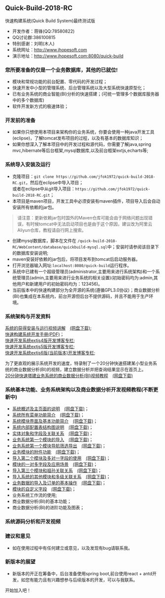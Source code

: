 ## Quick-Build-2018-RC

快速构建系统(Quick Build System)最终测试版

* 开发作者：蒋锋(QQ:78580822)
* QQ讨论群:386100815
* 特别感谢：刘明(木人)
* 系统网址：<http://www.jhopesoft.com>
* 演示地址：<http://www.jhopesoft.com:8080/quick-build>

### 您所要准备的仅是一个业务数据库，其他的已就位!
* 模块和常规功能的前台配置、零代码的开发过程；<br/>
* 快速开发中小型的管理系统、后台管理系统以及大型系统快速原型化；<br/>
* 已有业务系统的商业智能(BI)分析的快速搭建；(可统一管理多个数据库服务器中的多个数据库)<br/>
* 软件开发新方式的极速体验；

### 开发前的准备
* 如果你只想使用本项目来架构你的业务系统，你要会使用一种java开发工具(eclipse)，了解tomcat发布项目的过程，以及有基本的数据库知识；
* 如果你想深入了解本项目中的开发过程和源代码，你需要了解java,spring mvc,hibernate等后台框架,mysql数据库,以及前台框架extjs,echarts等;

### 系统导入安装及运行
* 克隆项目：`git clone https://github.com/jfok1972/quick-build-2018-RC.git`，然后在eclipse中导入项目；<br/>或者在eclipse中从git导入项目：`https://github.com/jfok1972/quick-build-2018-RC.git`；
* 本项目是maven项目，开发工具中必须安装有maven插件，项目导入后会自动安装所有依赖的jar包。

> 请注意：更新依赖jar包时国外的Maven仓库可能会由于网络问题出现错误，有时候tomcat中无法启动项目也是由于这个原因，建议改为阿里云Aliyun仓库，教程请自行网上搜索。

* 创建mysql数据库，脚本在文件在 `/quick-build-2018-RC/WebContent/database/quickbuild-mysql.sql`中；安装时请参阅该目录下的数据库安装说明;
* maven安装好依赖的jar包后，将项目发布到tomcat后启动服务器。
* 打开浏览器输入网址:`localhost:8080/quick-build`运行程序。
* 系统中已建有一个超级管理员(administrator,主要用来进行系统架构)和一个系统管理员(admin,主要用来进行业务系统的相关设置)(初始密码均为:admin,其他用户和新建用户的初始密码均为：123456)。
* 当前版本中的快速构建部分为全开源的系统(遵循GPL3.0协议)；商业数据分析(BI)也集成在本系统内，前台开源但后台不提供源码，并且不能用于生产环境。

### 系统架构与开发资料

[系统的获得安装与运行视频讲解](https://v.youku.com/v_show/id_XMzg2MzUzMDQwNA==.html?spm=a2h0j.11185381.listitem_page1.5~A&&f=51517157)　[(网盘下载)](https://pan.baidu.com/s/1NbQnU3oqyYXuPIeza_MCdQ);<br/>
[快速构建系统开发手册(PDF)](http://www.jhopesoft.com/快速构建系统开发手册.pdf)；<br/>
[快速开发系统extjs4版开发博客专栏](https://blog.csdn.net/column/details/jfok1972-design.html);<br/>
[快速开发系统extjs5版开发博客专栏](https://blog.csdn.net/column/details/extjs5.html);<br/>
[快速开发系统extjs6版(当前版本)开发博客专栏](https://blog.csdn.net/column/details/cfcmms.html);

为了更直观的展示系统开发的速度，特录制了一个20分钟快速搭建某小型业务系统的商业数据分析(BI)的视频，建立数据分析并把查询结果显示在首页上。<br/>
[20分钟快速塔建业务系统的商业数据分析(BI)视频教程](https://v.youku.com/v_show/id_XMzg2MzUzOTg0NA==.html?spm=a2hzp.8253876.0.0&f=51517157)　[(网盘下载)](https://pan.baidu.com/s/1abcc3tLzxTvwJHIcv19Y5w)

### 系统基本功能、业务系统架构以及商业数据分析开发视频教程(不断更新中)

* [系统概述及主页面的说明](https://v.youku.com/v_show/id_XMzg2MzU0MzczMg==.html?spm=a2hzp.8253876.0.0&f=51517157)　[(网盘下载)](https://pan.baidu.com/s/1cjTlvmTRs92QYgEeSH_pjA)；
* [系统所有菜单功能简介](https://v.youku.com/v_show/id_XMzg2MzU0NzMyMA==.html?spm=a2hzp.8253876.0.0&f=51517157)　[(网盘下载)](https://pan.baidu.com/s/1wNqD4tgZlV-174MBxckS7A)；
* [系统模块界面及基本功能简介](https://v.youku.com/v_show/id_XMzg2MzU1MTIwNA==.html?spm=a2h0j.11185381.listitem_page1.5!5~A&&f=51517157)　[(网盘下载)](https://pan.baidu.com/s/1Eh86rew4VHbickXOhkGUGQ)；
* [系统内部配置表结构图说明](https://v.youku.com/v_show/id_XMzg2MzU1NzMwNA==.html?spm=a2h0j.11185381.listitem_page1.5!6~A&&f=51517157)　[(网盘下载)](https://pan.baidu.com/s/1fc_EX5OqZsox4CsApNOVnw)；
* [实体对象和字段及关联关系](http://v.youku.com/v_show/id_XMzg2NDI3NTQyMA==.html?f=51517157)　[(网盘下载)](https://pan.baidu.com/s/1qumypRjiLgPiiCI2bS9ToA)；
* [业务系统第一个模块的导入](http://v.youku.com/v_show/id_XMzg2NzgxNjMxNg==.html)　[(网盘下载)](https://pan.baidu.com/s/1OnObtdwdSjMJOFG0kDojgA)；
* [业务系统第一个模块导航筛选导出](http://v.youku.com/v_show/id_XMzg3MDQ4NTEzMg==.html)　[(网盘下载)](https://pan.baidu.com/s/1_VckK5aXKxC9Eb4ilkcJIA)；
* [业务模块的附件功能](http://v.youku.com/v_show/id_XMzg3ODM0ODU5Mg==.html)　[(网盘下载)](https://pan.baidu.com/s/18G38UQqULcU9dRip69GL_A)；
* [导入第二个模块及多对一字段的使用](http://v.youku.com/v_show/id_XMzg3OTc2MjQ1Ng==.html)　[(网盘下载)](https://pan.baidu.com/s/1Q-lKWS2W2y7a4YmxHE8ADg)；
* [模块的一对多字段及应用场景](http://v.youku.com/v_show/id_XMzg4MjA5NTAwMA==.html)　[(网盘下载)](https://pan.baidu.com/s/1SP767UdBGjcEeZyzjR9wSQ)；
* [导入第三个模块和祖孙关联关系](http://v.youku.com/v_show/id_XMzg4Mzg0Nzg2MA==.html)　[(网盘下载)](https://pan.baidu.com/s/1oWiRlIpiUITBCXCwaHL5hA)；
* [导入系统的其他模块和多级关联关系](http://v.youku.com/v_show/id_XMzg4NTU4OTM5Ng==.html)　[(网盘下载)](https://pan.baidu.com/s/1upiy_p9uWZ0bFV3Vhe8XpQ)；
* [业务数据的导入及订单的基本操作](http://v.youku.com/v_show/id_XMzg4NzI4ODkyNA==.html)　[(网盘下载)](https://pan.baidu.com/s/1sAyuZSG1DuaC2fLsCnPfww)；
* [模块的自定义字段]()　[(网盘下载)]()；
* 业务系统工作流的使用;
* 商业数据分析(BI)的基本功能；
* 商业数据分析(BI)的进阶功能及图表；

### 系统源码分析和开发视频


### 建议和意见
* 如在使用过程中有任何建立或意见，以及发现有bug请联系我。

### 新版本的展望
* 新版本的开正在筹备中，后台准备使用spring boot,前台使用react + antd开发，如您有能力且有兴趣想参与后续版本的开发，可以与我联系。


开始加入吧！

